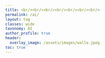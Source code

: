 ```yaml
---
title: <br/><br/><br/><br/><br/><br/><br/>
permalink: /ai/
layout: tag
classes: wide
taxonomy: AI
author_profile: true
header:
  overlay_image: /assets/images/walle.jpeg
toc: true
---
```



